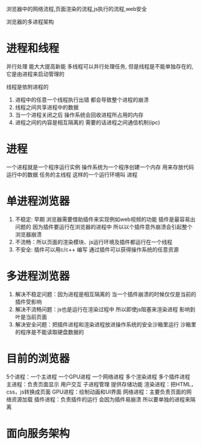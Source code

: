 浏览器中的网络流程,页面渲染的流程,js执行的流程,web安全

浏览器的多进程架构
# 进程和线程
并行处理 能大大提高新能
多线程可以并行处理任务, 但是线程是不能单独存在的,它是由进程来启动管理的

线程是依附进程的

1. 进程中的任意一个线程执行出错 都会导致整个进程的崩溃
2. 线程之间共享进程中的数据
3. 当一个进程关闭之后 操作系统会回收进程所占用的内存
4. 进程之间的内容是相互隔离的 需要的话进程之间通信机制(ipc)

# 进程
一个进程就是一个程序运行实例 操作系统为一个程序创建一个内存 用来存放代码运行中的数据
任务的主线程 这样的一个运行环境叫 进程

# 单进程浏览器
1. 不稳定: 早期 浏览器需要借助插件来实现例如web视频的功能 插件是最容易出问题的 因为插件要运行在浏览器的进程中 所以以个插件意外崩溃会引起整个浏览器崩溃
2. 不流畅：所以页面的渲染模块、js运行环境及插件都运行在一个线程
3. 不安全: 插件可以用c/c++ 编写 通过插件可以获得操作系统的任意资源

# 多进程浏览器
1. 解决不稳定问题：因为进程是相互隔离的 当一个插件崩溃的时候仅仅是当前的插件受影响
2. 解决不流畅问题：js也是运行在渲染过程中 所以即使js阻塞来渲染进程 影响到叶是当前页面
3. 解决安全问题：把插件进程和渲染进程放进操作系统的安全沙箱里运行 沙箱里的程序是不能读取硬盘数据的

# 目前的浏览器
5个进程：一个主进程 一个GPU进程 一个网络进程 多个渲染进程 多个插件进程
主进程：负责页面显示 用户交互 子进程管理 提供存储功能
渲染进程：把HTML，css，js转换成页面
GPU进程：绘制动画和UI界面
网络进程：主要负责页面的网络资源加载
插件进程：负责插件的运行 会因为插件易崩溃 所以要单独的进程来隔离

# 面向服务架构